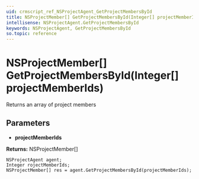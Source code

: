 ```yaml
---
uid: crmscript_ref_NSProjectAgent_GetProjectMembersById
title: NSProjectMember[] GetProjectMembersById(Integer[] projectMemberIds)
intellisense: NSProjectAgent.GetProjectMembersById
keywords: NSProjectAgent, GetProjectMembersById
so.topic: reference
---
```


# NSProjectMember[] GetProjectMembersById(Integer[] projectMemberIds)

Returns an array of project members

## Parameters

* **projectMemberIds** 

**Returns:** NSProjectMember[]

```crmscript
NSProjectAgent agent;
Integer rojectMemberIds;
NSProjectMember[] res = agent.GetProjectMembersById(projectMemberIds);
```

